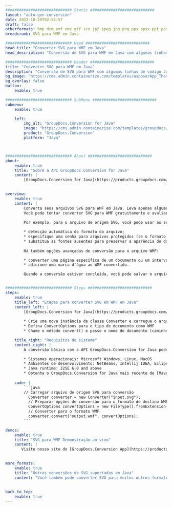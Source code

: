 ```yaml
---
############################# Static ############################
layout: "auto-gen-conversion"
date: 2022-10-29T02:54:57
draft: false
otherformats: bmp dcm emf emz gif ico jp2 jpeg jpg png pps ppsx ppt pptx psb psd svg svgz tga tif tiff webp wmf wmz
breadcrumb: SVG para WMF em Java

############################# Head ############################
head_title: "Converter SVG para WMF em Java"
head_description: "Conversão de SVG para WMF em Java com algumas linhas de código. Converta mais de 160 formatos de arquivo usando a API de conversão de documentos do GroupDocs para Java"

############################# Header ############################
title: "Converter SVG para WMF em Java"
description: "Conversão de SVG para WMF com algumas linhas de código Java"
bg_image: "https://cms.admin.containerize.com/templates/aspose/App_Themes/V3/images/bg/header1.png"
bg_overlay: false
button:
    enable: true

############################# SubMenu ############################
submenu:
    enable: true

    left:
        img_alt: "GroupDocs.Conversion for Java"
        image: "https://cms.admin.containerize.com/templates/groupdocs/images/product-logos/90x90-noborder/groupdocs-conversion-java.png"
        product: "GroupDocs.Conversion"
        platform: "Java"



############################# About ############################
about:
    enable: true
    title: "Sobre a API GroupDocs.Conversion for Java"
    content: |
        [GroupDocs.Conversion for Java](https://products.groupdocs.com/conversion/java/) é uma API avançada de conversão de formato de arquivo para conversão entre formatos populares de imagem e documento, como Microsoft Office, OpenDocument, PDF, HTML, e-mail, CAD. e muito mais com apenas algumas linhas de código. A API nativa detecta automaticamente os formatos dos documentos originais e oferece muitas opções para personalizar os documentos convertidos. Juntamente com a função de extrair informações de um documento, ele também suporta o armazenamento em cache dos resultados da conversão para o disco local por padrão. No entanto, qualquer tipo de armazenamento em cache pode ser suportado pela implementação das interfaces apropriadas - Amazon S3, Dropbox, Google Drive, Windows Azure, Reddis ou quaisquer outras.
    

overview:
    enable: true
    content: |
        Converta seus arquivos SVG para WMF em Java. Leva apenas algumas linhas de código Java em qualquer plataforma de sua escolha, como Windows, Linux, macOS.
        Você pode tentar converter SVG para WMF gratuitamente e avaliar a qualidade dos resultados da conversão. Junto com scripts de conversão de arquivo simples, você pode tentar opções mais sofisticadas para carregar o arquivo de origem SVG e armazenar a saída WMF. 
        
        Por exemplo, para o arquivo de origem SVG, você pode usar as seguintes opções de carregamento:

        * detecção automática do formato do arquivo;
        * especifique uma senha para arquivos protegidos (se o formato de arquivo for compatível);
        * substitua as fontes ausentes para preservar a aparência do documento.
        
        Há também opções avançadas de conversão para o arquivo WMF:

        * converter uma página específica de um documento ou um intervalo de páginas;
        * adicione uma marca d'água ao WMF convertido.

        Quando a conversão estiver concluída, você pode salvar o arquivo WMF no caminho do arquivo local ou em qualquer armazenamento de terceiros, como FTP, Amazon S3, Google Drive, Dropbox etc. Observe - para converter SVG para WMF, você não precisa instalar nenhum software adicional, como MS Office, Open Office, Adobe Acrobat Reader etc.


############################# Steps ############################
steps:
    enable: true
    title_left: "Etapas para converter SVG em WMF em Java"
    content_left: |
        [GroupDocs.Conversion for Java](https://products.groupdocs.com/conversion/java/) permite que os desenvolvedores convertam facilmente o arquivo SVG para WMF com algumas linhas de código.
        
        * Crie uma nova instância da classe Converter e carregue o arquivo SVG com o caminho completo
        * Defina ConvertOptions para o tipo de documento como WMF
        * Chame o método convert() e passe o nome do documento (caminho completo) e formato (WMF) como parâmetro

    title_right: "Requisitos de sistema"
    content_right: |
        A conversão básica com a API GroupDocs.Conversion for Java pode ser feita com apenas algumas linhas de código. Nossas APIs são suportadas em todas as principais plataformas e sistemas operacionais. Antes de executar o código abaixo, certifique-se de ter os seguintes pré-requisitos instalados em seu sistema.

        * Sistemas operacionais: Microsoft Windows, Linux, MacOS
        * Ambientes de desenvolvimento: NetBeans, Intellij IDEA, Eclipse, etc.
        * Java runtime: J2SE 6.0 and above
        * Obtenha o GroupDocs.Conversion for Java mais recente de [Maven](https://repository.groupdocs.com/webapp/#/artifacts/browse/tree/General/repo/com/groupdocs/groupdocs-conversion)
         
    code: |
        ```java    
        // Carregar arquivo de origem SVG para conversão
          Converter converter = new Converter("input.svg");
          // Preparar opções de conversão para o formato de destino WMF
          ConvertOptions convertOptions = new FileType().fromExtension("wmf").getConvertOptions();
          // Converter para o formato WMF
          converter.convert("output.wmf", convertOptions);
        ```

demos:
    enable: true
    title: "SVG para WMF Demonstração ao vivo"
    content: |
       Visite nosso site do [GroupDocs.Conversion App](https://products.groupdocs.app/conversion/family) e experimente a conversão de SVG para WMF agora. A demonstração gratuita tem os seguintes benefícios
          

more_formats:
    enable: true
    title: "Outras conversões de SVG suportadas em Java"
    content: "Você também pode converter SVG para muitos outros formatos de arquivo. Por favor, veja a lista abaixo."
       
       
back_to_top:
    enable: true
---
```

